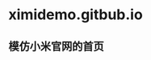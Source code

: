<!--
 * @description: 
 * @Author: huangyong
 * @Date: 2019-08-14 22:09:08
 -->
# ximidemo.gitbub.io

## 模仿小米官网的首页

